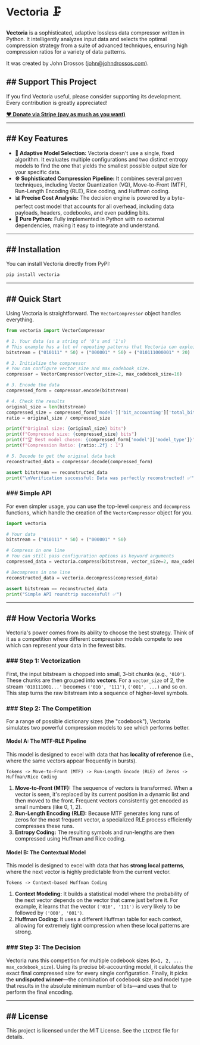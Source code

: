 
# Vectoria 🗜️

[](https://pypi.org/project/vectoria/)
[](https://opensource.org/licenses/MIT)

**Vectoria** is a sophisticated, adaptive lossless data compressor written in Python. It intelligently analyzes input data and selects the optimal compression strategy from a suite of advanced techniques, ensuring high compression ratios for a variety of data patterns.

It was created by John Drossos ([john@johndrossos.com](mailto:john@johndrossos.com)).

## \#\# Support This Project

If you find Vectoria useful, please consider supporting its development. Every contribution is greatly appreciated\!

[**❤️ Donate via Stripe (pay as much as you want)**](https://buy.stripe.com/fZeeVA8dGfEc0XS4gi)

-----

## \#\# Key Features

  * **🧠 Adaptive Model Selection:** Vectoria doesn't use a single, fixed algorithm. It evaluates multiple configurations and two distinct entropy models to find the one that yields the smallest possible output size for your specific data.
  * **⚙️ Sophisticated Compression Pipeline:** It combines several proven techniques, including Vector Quantization (VQ), Move-to-Front (MTF), Run-Length Encoding (RLE), Rice coding, and Huffman coding.
  * **📊 Precise Cost Analysis:** The decision engine is powered by a byte-perfect cost model that accounts for all overhead, including data payloads, headers, codebooks, and even padding bits.
  * **🐍 Pure Python:** Fully implemented in Python with no external dependencies, making it easy to integrate and understand.

-----

## \#\# Installation

You can install Vectoria directly from PyPI:

```bash
pip install vectoria
```

-----

## \#\# Quick Start

Using Vectoria is straightforward. The `VectorCompressor` object handles everything.

```python
from vectoria import VectorCompressor

# 1. Your data (as a string of '0's and '1's)
# This example has a lot of repeating patterns that Vectoria can exploit.
bitstream = ("010111" * 50) + ("000001" * 50) + ("010111000001" * 20)

# 2. Initialize the compressor
# You can configure vector_size and max_codebook_size.
compressor = VectorCompressor(vector_size=2, max_codebook_size=16)

# 3. Encode the data
compressed_form = compressor.encode(bitstream)

# 4. Check the results
original_size = len(bitstream)
compressed_size = compressed_form['model']['bit_accounting']['total_bits']
ratio = original_size / compressed_size

print(f"Original size: {original_size} bits")
print(f"Compressed size: {compressed_size} bits")
print(f"🏆 Best model chosen: {compressed_form['model']['model_type']}")
print(f"Compression Ratio: {ratio:.2f} : 1")

# 5. Decode to get the original data back
reconstructed_data = compressor.decode(compressed_form)

assert bitstream == reconstructed_data
print("\nVerification successful: Data was perfectly reconstructed! ✅")

```

### \#\#\# Simple API

For even simpler usage, you can use the top-level `compress` and `decompress` functions, which handle the creation of the `VectorCompressor` object for you.

```python
import vectoria

# Your data
bitstream = ("010111" * 50) + ("000001" * 50)

# Compress in one line
# You can still pass configuration options as keyword arguments
compressed_data = vectoria.compress(bitstream, vector_size=2, max_codebook_size=8)

# Decompress in one line
reconstructed_data = vectoria.decompress(compressed_data)

assert bitstream == reconstructed_data
print("Simple API roundtrip successful! ✅")
```

-----

## \#\# How Vectoria Works

Vectoria's power comes from its ability to choose the best strategy. Think of it as a competition where different compression models compete to see which can represent your data in the fewest bits.

### \#\#\# Step 1: Vectorization

First, the input bitstream is chopped into small, 3-bit chunks (e.g., `'010'`). These chunks are then grouped into **vectors**. For a `vector_size` of 2, the stream `'010111001...'` becomes `('010', '111')`, `('001', ...)` and so on. This step turns the raw bitstream into a sequence of higher-level symbols.

### \#\#\# Step 2: The Competition

For a range of possible dictionary sizes (the "codebook"), Vectoria simulates two powerful compression models to see which performs better.

#### **Model A: The MTF-RLE Pipeline**

This model is designed to excel with data that has **locality of reference** (i.e., where the same vectors appear frequently in bursts).

`Tokens -> Move-to-Front (MTF) -> Run-Length Encode (RLE) of Zeros -> Huffman/Rice Coding`

1.  **Move-to-Front (MTF):** The sequence of vectors is transformed. When a vector is seen, it's replaced by its current position in a dynamic list and then moved to the front. Frequent vectors consistently get encoded as small numbers (like 0, 1, 2).
2.  **Run-Length Encoding (RLE):** Because MTF generates long runs of zeros for the most frequent vector, a specialized RLE process efficiently compresses these runs.
3.  **Entropy Coding:** The resulting symbols and run-lengths are then compressed using Huffman and Rice coding.

#### **Model B: The Contextual Model**

This model is designed to excel with data that has **strong local patterns**, where the next vector is highly predictable from the current vector.

`Tokens -> Context-based Huffman Coding`

1.  **Context Modeling:** It builds a statistical model where the probability of the next vector depends on the vector that came just before it. For example, it learns that the vector `('010', '111')` is very likely to be followed by `('000', '001')`.
2.  **Huffman Coding:** It uses a different Huffman table for each context, allowing for extremely tight compression when these local patterns are strong.

### \#\#\# Step 3: The Decision

Vectoria runs this competition for multiple codebook sizes (`K=1, 2, ... max_codebook_size`). Using its precise bit-accounting model, it calculates the exact final compressed size for every single configuration. Finally, it picks the **undisputed winner**—the combination of codebook size and model type that results in the absolute minimum number of bits—and uses that to perform the final encoding.

-----

## \#\# License

This project is licensed under the MIT License. See the `LICENSE` file for details.
